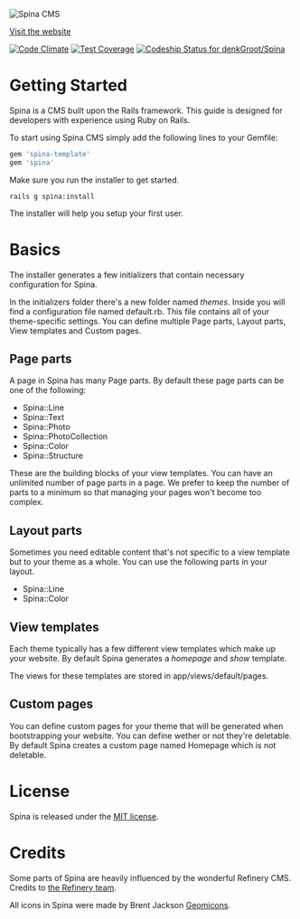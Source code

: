 ![Spina CMS](http://www.denkwebsite.nl/spinacms.png)

[Visit the website](http://www.spinacms.com)

[![Code Climate](https://codeclimate.com/github/denkGroot/Spina/badges/gpa.svg)](https://codeclimate.com/github/denkGroot/Spina) [![Test Coverage](https://codeclimate.com/github/denkGroot/Spina/badges/coverage.svg)](https://codeclimate.com/github/denkGroot/Spina/coverage) [ ![Codeship Status for denkGroot/Spina](https://codeship.com/projects/e13debf0-e6af-0132-8abf-32d84f3372de/status?branch=master)](https://codeship.com/projects/82322)

# Getting Started

Spina is a CMS built upon the Rails framework. This guide is designed for developers with experience using Ruby on Rails. 

To start using Spina CMS simply add the following lines to your Gemfile:

```ruby
gem 'spina-template'
gem 'spina'
```

Make sure you run the installer to get started.

    rails g spina:install

The installer will help you setup your first user.

# Basics

The installer generates a few initializers that contain necessary configuration for Spina.

In the initializers folder there's a new folder named *themes*. Inside you will find a configuration file named default.rb. This file contains all of your theme-specific settings. You can define multiple Page parts, Layout parts, View templates and Custom pages.

## Page parts

A page in Spina has many Page parts. By default these page parts can be one of the following:

- Spina::Line
- Spina::Text
- Spina::Photo
- Spina::PhotoCollection
- Spina::Color
- Spina::Structure

These are the building blocks of your view templates. You can have an unlimited number of page parts in a page. We prefer to keep the number of parts to a minimum so that managing your pages won't become too complex.

## Layout parts

Sometimes you need editable content that's not specific to a view template but to your theme as a whole. You can use the following parts in your layout.

- Spina::Line
- Spina::Color

## View templates

Each theme typically has a few different view templates which make up your website. By default Spina generates a *homepage* and *show* template.

The views for these templates are stored in app/views/default/pages.

## Custom pages

You can define custom pages for your theme that will be generated when bootstrapping your website. You can define wether or not they're deletable. By default Spina creates a custom page named Homepage which is not deletable.

# License

Spina is released under the [MIT license](LICENSE.md).

# Credits

Some parts of Spina are heavily influenced by the wonderful Refinery CMS. Credits to [the Refinery  team](http://www.refinerycms.com/about).

All icons in Spina were made by Brent Jackson [Geomicons](http://jxnblk.com/geomicons-wired/).

